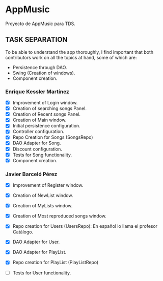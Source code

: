 # AppMusic
Proyecto de AppMusic para TDS.

## TASK SEPARATION
To be able to understand the app thoroughly, I find important that both contributors work
on all the topics at hand, some of which are:
- Persistence through DAO.
- Swing (Creation of windows).
- Component creation.
### Enrique Kessler Martínez
- [x] Improvement of Login window.
- [x] Creation of searching songs Panel.
- [x] Creation of Recent songs Panel.
- [x] Creation of Main window.
- [x] Initial persistence configuration.
- [x] Controller configuration.
- [x] Repo Creation for Songs (SongsRepo)
- [x] DAO Adapter for Song.
- [x] Discount configuration.
- [x] Tests for Song functionality.
- [x] Component creation.
### Javier Barceló Pérez
- [x] Improvement of Register window.
- [x] Creation of NewList window.
- [x] Creation of MyLists window.
- [x] Creation of Most reproduced songs window.
- [x] Repo creation for Users (UsersRepo): En español lo llama el profesor Catálogo.
- [x] DAO Adapter for User.
- [x] DAO Adapter for PlayList.
- [x] Repo creation for PlayList (PlayListRepo)
- [ ] Tests for User functionality.

